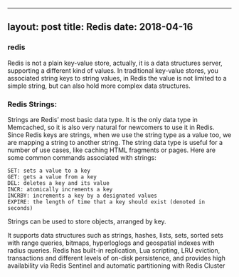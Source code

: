 
---
layout: post 
title: Redis
date: 2018-04-16
---

### redis

Redis is not a plain key-value store, actually, it is a data structures server, supporting a different kind of values. In traditional key-value stores, you associated string keys to string values, in Redis the value is not limited to a simple string, but can also hold more complex data structures.

### Redis Strings:

Strings are Redis’ most basic data type. It is the only data type in Memcached, so it is also very natural for newcomers to use it in Redis. Since Redis keys are strings, when we use the string type as a value too, we are mapping a string to another string. The string data type is useful for a number of use cases, like caching HTML fragments or pages. Here are some common commands associated with strings:

    SET: sets a value to a key
    GET: gets a value from a key
    DEL: deletes a key and its value
    INCR: atomically increments a key
    INCRBY: increments a key by a designated values
    EXPIRE: the length of time that a key should exist (denoted in seconds)

Strings can be used to store objects, arranged by key.


 It supports data structures such as strings, hashes, lists, sets, sorted sets with range queries, bitmaps, hyperloglogs and geospatial indexes with radius queries. Redis has built-in replication, Lua scripting, LRU eviction, transactions and different levels of on-disk persistence, and provides high availability via Redis Sentinel and automatic partitioning with Redis Cluster

